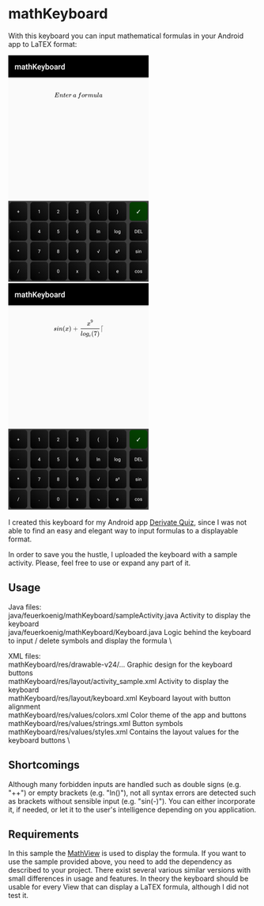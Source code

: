 # mathKeyboard
With this keyboard you can input mathematical formulas in your Android app to LaTEX format:

![alt text](https://github.com/drEast/mathKeyboard/blob/master/sample_image_01.png)
![alt text](https://github.com/drEast/mathKeyboard/blob/master/sample_image_02.png)

I created this keyboard for my Android app [Derivate Quiz](https://play.google.com/store/apps/details?id=appleitung.feuerkoenig.appleitung), since I was not able to find an easy and elegant way to input formulas to a displayable format.

In order to save you the hustle, I uploaded the keyboard with a sample activity. Please, feel free to use or expand any part of it.

## Usage
Java files: \
java/feuerkoenig/mathKeyboard/sampleActivity.java   Activity to display the keyboard \
java/feuerkoenig/mathKeyboard/Keyboard.java         Logic behind the keyboard to input / delete symbols and display the formula \

XML files: \
mathKeyboard/res/drawable-v24/...                   Graphic design for the keyboard buttons \
mathKeyboard/res/layout/activity_sample.xml         Activity to display the keyboard \
mathKeyboard/res/layout/keyboard.xml                Keyboard layout with button alignment \
mathKeyboard/res/values/colors.xml                  Color theme of the app and buttons \
mathKeyboard/res/values/strings.xml                 Button symbols \
mathKeyboard/res/values/styles.xml                  Contains the layout values for the keyboard buttons \

## Shortcomings
Although many forbidden inputs are handled such as double signs (e.g. "++") or empty brackets (e.g. "ln()"), not all syntax errors are detected such as brackets without sensible input (e.g. "sin(-)"). You can either incorporate it, if needed, or let it to the user's intelligence depending on you application.

## Requirements
In this sample the [MathView](https://github.com/jianzhongli/MathView) is used to display the formula. If you want to use the sample provided above, you need to add the dependency as described to your project. There exist several various similar versions with small differences in usage and features. In theory the keyboard should be usable for every View that can display a LaTEX formula, although I did not test it.
